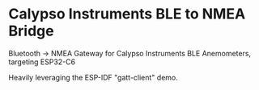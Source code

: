 # Calypso Instruments BLE to NMEA Bridge
Bluetooth -> NMEA Gateway for Calypso Instruments BLE Anemometers, targeting ESP32-C6

Heavily leveraging the ESP-IDF "gatt-client" demo.
